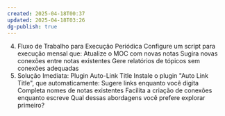 ```yaml
---
created: 2025-04-18T00:37
updated: 2025-04-18T03:26
dg-publish: true
---
```


4. Fluxo de Trabalho para Execução Periódica
Configure um script para execução mensal que:
Atualize o MOC com novas notas
Sugira novas conexões entre notas existentes
Gere relatórios de tópicos sem conexões adequadas
5. Solução Imediata: Plugin Auto-Link Title
Instale o plugin "Auto Link Title", que automaticamente:
Sugere links enquanto você digita
Completa nomes de notas existentes
Facilita a criação de conexões enquanto escreve
Qual dessas abordagens você prefere explorar primeiro?